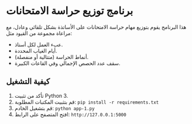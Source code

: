# برنامج توزيع حراسة الامتحانات

هذا البرنامج يقوم بتوزيع مهام حراسة الامتحانات على الأساتذة بشكل تلقائي وعادل، مع مراعاة مجموعة من القيود مثل:
- عبء العمل لكل أستاذ.
- أيام الغياب المحددة.
- أنماط الحراسة (متتالية أو منفصلة).
- سقف عدد الحصص الإجمالي وفي القاعات الكبيرة.

## كيفية التشغيل
1.  تأكد من تثبيت Python 3.
2.  قم بتثبيت المكتبات المطلوبة: `pip install -r requirements.txt`
3.  قم بتشغيل الخادم: `python app-1.py`
4.  افتح المتصفح على الرابط: `http://127.0.0.1:5000`